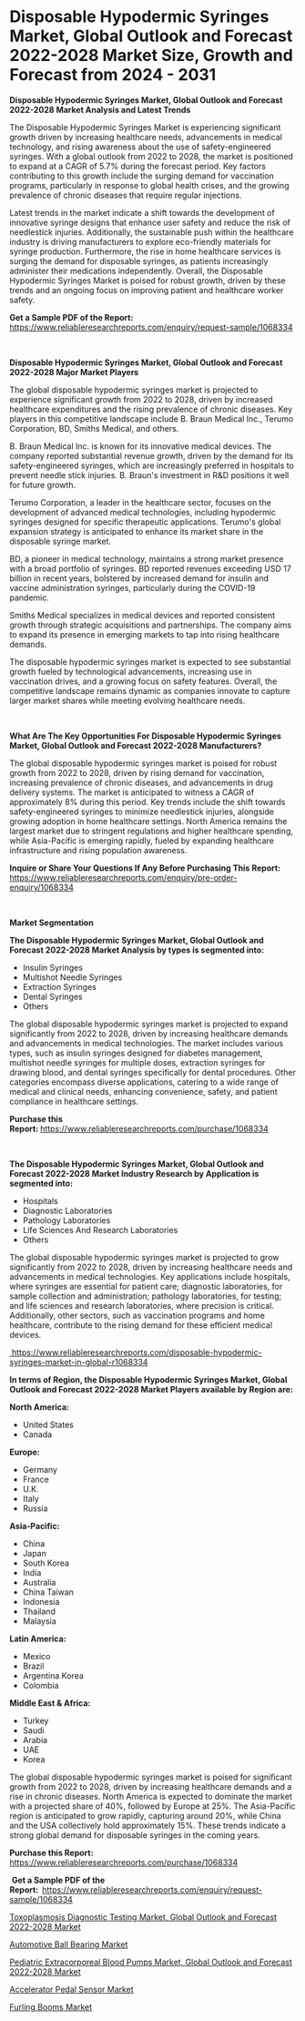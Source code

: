 <p><h1>Disposable Hypodermic Syringes Market, Global Outlook and Forecast 2022-2028 Market Size, Growth and Forecast from 2024 - 2031</h1></p><p><strong>Disposable Hypodermic Syringes Market, Global Outlook and Forecast 2022-2028 Market Analysis and Latest Trends</strong></p>
<p><p>The Disposable Hypodermic Syringes Market is experiencing significant growth driven by increasing healthcare needs, advancements in medical technology, and rising awareness about the use of safety-engineered syringes. With a global outlook from 2022 to 2028, the market is positioned to expand at a CAGR of 5.7% during the forecast period. Key factors contributing to this growth include the surging demand for vaccination programs, particularly in response to global health crises, and the growing prevalence of chronic diseases that require regular injections.</p><p>Latest trends in the market indicate a shift towards the development of innovative syringe designs that enhance user safety and reduce the risk of needlestick injuries. Additionally, the sustainable push within the healthcare industry is driving manufacturers to explore eco-friendly materials for syringe production. Furthermore, the rise in home healthcare services is surging the demand for disposable syringes, as patients increasingly administer their medications independently. Overall, the Disposable Hypodermic Syringes Market is poised for robust growth, driven by these trends and an ongoing focus on improving patient and healthcare worker safety.</p></p>
<p><strong>Get a Sample PDF of the Report:&nbsp;</strong> <a href="https://www.reliableresearchreports.com/enquiry/request-sample/1068334?utm_campaign=118&utm_medium=2&utm_source=Github&utm_content=ia&utm_term=03122024&utm_id=disposable-hypodermic-syringes-market-global-outlook-and-forecast-2022-2028">https://www.reliableresearchreports.com/enquiry/request-sample/1068334</a></p>
<p>&nbsp;</p>
<p><strong>Disposable Hypodermic Syringes Market, Global Outlook and Forecast 2022-2028 Major Market Players</strong></p>
<p><p>The global disposable hypodermic syringes market is projected to experience significant growth from 2022 to 2028, driven by increased healthcare expenditures and the rising prevalence of chronic diseases. Key players in this competitive landscape include B. Braun Medical Inc., Terumo Corporation, BD, Smiths Medical, and others.</p><p>B. Braun Medical Inc. is known for its innovative medical devices. The company reported substantial revenue growth, driven by the demand for its safety-engineered syringes, which are increasingly preferred in hospitals to prevent needle stick injuries. B. Braun's investment in R&D positions it well for future growth.</p><p>Terumo Corporation, a leader in the healthcare sector, focuses on the development of advanced medical technologies, including hypodermic syringes designed for specific therapeutic applications. Terumo's global expansion strategy is anticipated to enhance its market share in the disposable syringe market.</p><p>BD, a pioneer in medical technology, maintains a strong market presence with a broad portfolio of syringes. BD reported revenues exceeding USD 17 billion in recent years, bolstered by increased demand for insulin and vaccine administration syringes, particularly during the COVID-19 pandemic.</p><p>Smiths Medical specializes in medical devices and reported consistent growth through strategic acquisitions and partnerships. The company aims to expand its presence in emerging markets to tap into rising healthcare demands.</p><p>The disposable hypodermic syringes market is expected to see substantial growth fueled by technological advancements, increasing use in vaccination drives, and a growing focus on safety features. Overall, the competitive landscape remains dynamic as companies innovate to capture larger market shares while meeting evolving healthcare needs.</p></p>
<p>&nbsp;</p>
<p><strong>What Are The Key Opportunities For Disposable Hypodermic Syringes Market, Global Outlook and Forecast 2022-2028 Manufacturers?</strong></p>
<p><p>The global disposable hypodermic syringes market is poised for robust growth from 2022 to 2028, driven by rising demand for vaccination, increasing prevalence of chronic diseases, and advancements in drug delivery systems. The market is anticipated to witness a CAGR of approximately 8% during this period. Key trends include the shift towards safety-engineered syringes to minimize needlestick injuries, alongside growing adoption in home healthcare settings. North America remains the largest market due to stringent regulations and higher healthcare spending, while Asia-Pacific is emerging rapidly, fueled by expanding healthcare infrastructure and rising population awareness.</p></p>
<p><strong>Inquire or Share Your Questions If Any Before Purchasing This Report:</strong> <a href="https://www.reliableresearchreports.com/enquiry/pre-order-enquiry/1068334?utm_campaign=118&utm_medium=2&utm_source=Github&utm_content=ia&utm_term=03122024&utm_id=disposable-hypodermic-syringes-market-global-outlook-and-forecast-2022-2028">https://www.reliableresearchreports.com/enquiry/pre-order-enquiry/1068334</a></p>
<p>&nbsp;</p>
<p><strong>Market Segmentation</strong></p>
<p><strong>The Disposable Hypodermic Syringes Market, Global Outlook and Forecast 2022-2028 Market Analysis by types is segmented into:</strong></p>
<p><ul><li>Insulin Syringes</li><li>Multishot Needle Syringes</li><li>Extraction Syringes</li><li>Dental Syringes</li><li>Others</li></ul></p>
<p><p>The global disposable hypodermic syringes market is projected to expand significantly from 2022 to 2028, driven by increasing healthcare demands and advancements in medical technologies. The market includes various types, such as insulin syringes designed for diabetes management, multishot needle syringes for multiple doses, extraction syringes for drawing blood, and dental syringes specifically for dental procedures. Other categories encompass diverse applications, catering to a wide range of medical and clinical needs, enhancing convenience, safety, and patient compliance in healthcare settings.</p></p>
<p><strong>Purchase this Report:&nbsp;</strong><a href="https://www.reliableresearchreports.com/purchase/1068334?utm_campaign=118&utm_medium=2&utm_source=Github&utm_content=ia&utm_term=03122024&utm_id=disposable-hypodermic-syringes-market-global-outlook-and-forecast-2022-2028">https://www.reliableresearchreports.com/purchase/1068334</a></p>
<p>&nbsp;</p>
<p><strong>The Disposable Hypodermic Syringes Market, Global Outlook and Forecast 2022-2028 Market Industry Research by Application is segmented into:</strong></p>
<p><ul><li>Hospitals</li><li>Diagnostic Laboratories</li><li>Pathology Laboratories</li><li>Life Sciences And Research Laboratories</li><li>Others</li></ul></p>
<p><p>The global disposable hypodermic syringes market is projected to grow significantly from 2022 to 2028, driven by increasing healthcare needs and advancements in medical technologies. Key applications include hospitals, where syringes are essential for patient care; diagnostic laboratories, for sample collection and administration; pathology laboratories, for testing; and life sciences and research laboratories, where precision is critical. Additionally, other sectors, such as vaccination programs and home healthcare, contribute to the rising demand for these efficient medical devices.</p></p>
<p><a href="https://www.reliableresearchreports.com/disposable-hypodermic-syringes-market-in-global-r1068334?utm_campaign=118&utm_medium=2&utm_source=Github&utm_content=ia&utm_term=03122024&utm_id=disposable-hypodermic-syringes-market-global-outlook-and-forecast-2022-2028">&nbsp;https://www.reliableresearchreports.com/disposable-hypodermic-syringes-market-in-global-r1068334</a></p>
<p><strong>In terms of Region, the Disposable Hypodermic Syringes Market, Global Outlook and Forecast 2022-2028 Market Players available by Region are:</strong></p>
<p>
    <p> <strong> North America: </strong>
        <ul>
            <li>United States</li>
            <li>Canada</li>
        </ul>
        </p> 
    <p> <strong> Europe: </strong>
        <ul>
            <li>Germany</li>
            <li>France</li>
            <li>U.K.</li>
            <li>Italy</li>
            <li>Russia</li>
        </ul>
        </p> 
    <p> <strong> Asia-Pacific: </strong>
        <ul>
            <li>China</li>
            <li>Japan</li>
            <li>South Korea</li>
            <li>India</li>
            <li>Australia</li>
            <li>China Taiwan</li>
            <li>Indonesia</li>
            <li>Thailand</li>
            <li>Malaysia</li>
        </ul>
        </p> 
    <p> <strong> Latin America: </strong>
        <ul>
            <li>Mexico</li>
            <li>Brazil</li>
            <li>Argentina Korea</li>
            <li>Colombia</li>
        </ul>
        </p> 
    <p> <strong> Middle East & Africa: </strong>
        <ul>
            <li>Turkey</li>
            <li>Saudi</li>
            <li>Arabia</li>
            <li>UAE</li>
            <li>Korea</li>
        </ul>
    </p>
    </p>
<p><p>The global disposable hypodermic syringes market is poised for significant growth from 2022 to 2028, driven by increasing healthcare demands and a rise in chronic diseases. North America is expected to dominate the market with a projected share of 40%, followed by Europe at 25%. The Asia-Pacific region is anticipated to grow rapidly, capturing around 20%, while China and the USA collectively hold approximately 15%. These trends indicate a strong global demand for disposable syringes in the coming years.</p></p>
<p><strong>Purchase this Report: </strong><a href="https://www.reliableresearchreports.com/purchase/1068334?utm_campaign=118&utm_medium=2&utm_source=Github&utm_content=ia&utm_term=03122024&utm_id=disposable-hypodermic-syringes-market-global-outlook-and-forecast-2022-2028">https://www.reliableresearchreports.com/purchase/1068334</a></p>
<p>&nbsp;<strong>Get a Sample PDF of the Report:&nbsp;&nbsp;</strong><a href="https://www.reliableresearchreports.com/enquiry/request-sample/1068334?utm_campaign=118&utm_medium=2&utm_source=Github&utm_content=ia&utm_term=03122024&utm_id=disposable-hypodermic-syringes-market-global-outlook-and-forecast-2022-2028">https://www.reliableresearchreports.com/enquiry/request-sample/1068334</a></p>
<p><strong></strong></p>
<p><p><a href="https://github.com/dringals/Market-Research-Report-List-6/blob/main/toxoplasmosis-diagnostic-testing-market-global-outlook-and-forecast-2022-2028-market.md?utm_campaign=118&utm_medium=2&utm_source=Github&utm_content=ia&utm_term=03122024&utm_id=disposable-hypodermic-syringes-market-global-outlook-and-forecast-2022-2028">Toxoplasmosis Diagnostic Testing Market, Global Outlook and Forecast 2022-2028 Market</a></p><p><a href="https://www.linkedin.com/pulse/in-depth-automotive-ball-bearing-market-review-size-share-86cagr-awhpe?utm_campaign=118&utm_medium=2&utm_source=Github&utm_content=ia&utm_term=03122024&utm_id=disposable-hypodermic-syringes-market-global-outlook-and-forecast-2022-2028">Automotive Ball Bearing Market</a></p><p><a href="https://github.com/tona7vba/Market-Research-Report-List-1/blob/main/pediatric-extracorporeal-blood-pumps-market-global-outlook-and-forecast-2022-2028-market.md?utm_campaign=118&utm_medium=2&utm_source=Github&utm_content=ia&utm_term=03122024&utm_id=disposable-hypodermic-syringes-market-global-outlook-and-forecast-2022-2028">Pediatric Extracorporeal Blood Pumps Market, Global Outlook and Forecast 2022-2028 Market</a></p><p><a href="https://www.linkedin.com/pulse/market-forecasting-change-global-accelerator-pedal-sensor-dynamics-hijze?utm_campaign=118&utm_medium=2&utm_source=Github&utm_content=ia&utm_term=03122024&utm_id=disposable-hypodermic-syringes-market-global-outlook-and-forecast-2022-2028">Accelerator Pedal Sensor Market</a></p><p><a href="https://issuu.com/reportprime-2/docs/furling-booms-market-size-2030.pptx?utm_campaign=118&utm_medium=2&utm_source=Github&utm_content=ia&utm_term=03122024&utm_id=disposable-hypodermic-syringes-market-global-outlook-and-forecast-2022-2028">Furling Booms Market</a></p></p>